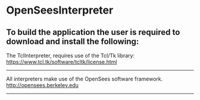 # OpenSeesInterpreter


To build the application the user is required to download and install the following:
-----------------------------------------------------------------------------------

The TclInterpreter, requires use of the Tcl/Tk library:
https://www.tcl.tk/software/tcltk/license.html

-----------------------------------------------------------------------------

All interpreters make use of the OpenSees software framework. 
http://opensees.berkeley.edu

-----------------------------------------------------------------------------
